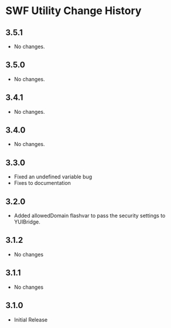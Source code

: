 SWF Utility Change History
==========================

3.5.1
-----
  * No changes.

3.5.0
-----
  * No changes.

3.4.1
-----
  * No changes.

3.4.0
-----
  * No changes.

3.3.0
-----
  * Fixed an undefined variable bug
  * Fixes to documentation

3.2.0
-----
  * Added allowedDomain flashvar to pass the security settings to YUIBridge.

3.1.2
-----
  * No changes
	
3.1.1
-----
  * No changes
	
3.1.0
-----
  * Initial Release
